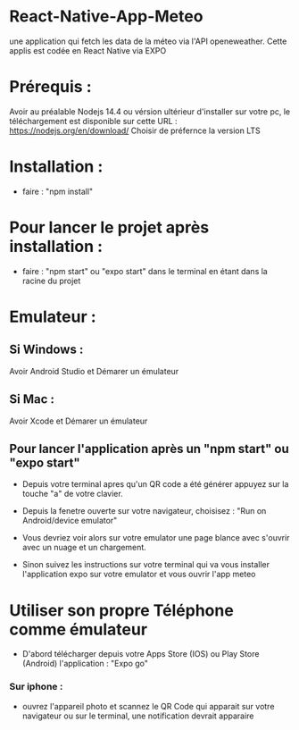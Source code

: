 # React-Native-App-Meteo
une application qui fetch les data de la méteo via l'API openeweather. Cette applis est codée en React Native via EXPO

# Prérequis : 
Avoir au préalable Nodejs 14.4 ou vérsion ultérieur d'installer sur votre pc, 
le téléchargement est disponible sur cette URL : https://nodejs.org/en/download/ 
Choisir de préfernce la version LTS

# Installation :
- faire : "npm install" 
# Pour lancer le projet après installation :
- faire : "npm start" ou "expo start" dans le terminal en étant dans la racine du projet

# Emulateur : 

## Si Windows :
Avoir Android Studio et Démarer un émulateur

## Si Mac :
Avoir Xcode et Démarer un émulateur

## Pour lancer l'application après un "npm start" ou "expo start"

- Depuis votre terminal apres qu'un QR code a été générer appuyez sur la touche "a" de votre clavier.
- Depuis la fenetre ouverte sur votre navigateur, choisisez : "Run on Android/device emulator"

- Vous devriez voir alors sur votre emulator une page blance avec s'ouvrir avec un nuage et un chargement.
- Sinon suivez les instructions sur votre terminal qui va vous installer l'application expo sur votre emulator et vous ouvrir l'app meteo

# Utiliser son propre Téléphone comme émulateur
- D'abord télécharger depuis votre Apps Store (IOS) ou Play Store (Android) l'application : "Expo go"

### Sur iphone : 
- ouvrez l'appareil photo et scannez le QR Code qui apparait sur votre navigateur ou sur le terminal, une notification devrait apparaire



